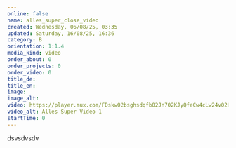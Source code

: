 ```yaml
---
online: false
name: alles_super_close_video
created: Wednesday, 06/08/25, 03:35
updated: Saturday, 16/08/25, 16:36
category: B
orientation: 1:1.4
media_kind: video
order_about: 0
order_projects: 0
order_video: 0
title_de: 
title_en: 
image: 
image_alt: 
video: https://player.mux.com/FDskw02bsghsdqfb02Jn702KJyQfeCw4cLw24v02HYD3gF8?metadata-video-title=JR00000907&video-title=JR00000907
video_alt: Alles Super Video 1
startTime: 0
---
```


<!-- lang:en -->
dsvsdvsdv
<!-- lang:de -->

